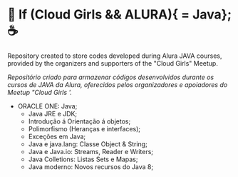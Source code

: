 # :girl: If (Cloud Girls && ALURA){ = Java}; :coffee:

Repository created to store codes developed during Alura JAVA courses, provided by the organizers and supporters of the "Cloud Girls" Meetup. 

_Repositório criado para armazenar códigos desenvolvidos durante os cursos de JAVA da Alura, oferecidos pelos organizadores e apoiadores do Meetup "Cloud Girls '._

* ORACLE ONE: Java;
  * Java JRE e JDK;
  * Introdução á Orientação á objetos;
  * Polimorfismo (Heranças e interfaces);
  * Exceções em Java;
  * Java e java.lang: Classe Object & String;
  * Java e Java.io: Streams, Reader e Writers;
  * Java Colletions: Listas Sets e Mapas;
  * Java moderno: Novos recursos do Java 8;